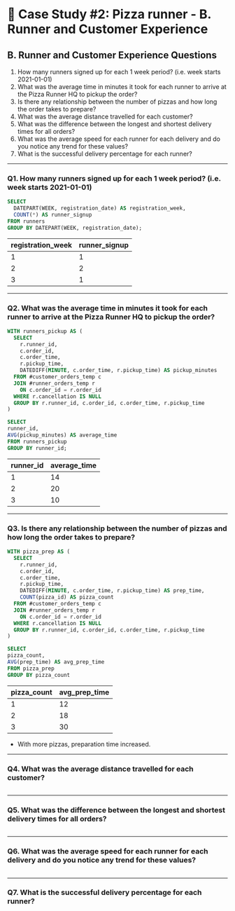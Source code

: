 # :pizza: Case Study #2: Pizza runner - B. Runner and Customer Experience

## B. Runner and Customer Experience Questions

1. How many runners signed up for each 1 week period? (i.e. week starts 2021-01-01)
2. What was the average time in minutes it took for each runner to arrive at the Pizza Runner HQ to pickup the order?
3. Is there any relationship between the number of pizzas and how long the order takes to prepare?
4. What was the average distance travelled for each customer?
5. What was the difference between the longest and shortest delivery times for all orders?
6. What was the average speed for each runner for each delivery and do you notice any trend for these values?
7. What is the successful delivery percentage for each runner?

***

### Q1.  How many runners signed up for each 1 week period? (i.e. week starts 2021-01-01)

````sql
SELECT
  DATEPART(WEEK, registration_date) AS registration_week,
  COUNT(*) AS runner_signup
FROM runners
GROUP BY DATEPART(WEEK, registration_date);
````

| registration_week | runner_signup |
| ----------------- | ------------- |
| 1                 | 1             |
| 2                 | 2             |
| 3                 | 1             |

***

### Q2. What was the average time in minutes it took for each runner to arrive at the Pizza Runner HQ to pickup the order?

````sql
WITH runners_pickup AS (
  SELECT
    r.runner_id,
    c.order_id, 
    c.order_time, 
    r.pickup_time, 
    DATEDIFF(MINUTE, c.order_time, r.pickup_time) AS pickup_minutes
  FROM #customer_orders_temp c 
  JOIN #runner_orders_temp r 
    ON c.order_id = r.order_id 
  WHERE r.cancellation IS NULL
  GROUP BY r.runner_id, c.order_id, c.order_time, r.pickup_time
)

SELECT 
runner_id,
AVG(pickup_minutes) AS average_time
FROM runners_pickup
GROUP BY runner_id;
````

| runner_id | average_time  |
| --------- | ------------- |
| 1         | 14            |
| 2         | 20            |
| 3         | 10            |

***

### Q3. Is there any relationship between the number of pizzas and how long the order takes to prepare?

````sql
WITH pizza_prep AS (
  SELECT
    r.runner_id,
    c.order_id, 
    c.order_time, 
    r.pickup_time, 
    DATEDIFF(MINUTE, c.order_time, r.pickup_time) AS prep_time,
    COUNT(pizza_id) AS pizza_count
  FROM #customer_orders_temp c 
  JOIN #runner_orders_temp r 
    ON c.order_id = r.order_id 
  WHERE r.cancellation IS NULL
  GROUP BY r.runner_id, c.order_id, c.order_time, r.pickup_time
)

SELECT 
pizza_count,
AVG(prep_time) AS avg_prep_time
FROM pizza_prep
GROUP BY pizza_count
````

| pizza_count | avg_prep_time  |
| ----------- | -------------- |
| 1           | 12             |
| 2           | 18             |
| 3           | 30             |

- With more pizzas, preparation time increased.

***

### Q4. What was the average distance travelled for each customer?

````sql

````

***

### Q5. What was the difference between the longest and shortest delivery times for all orders?

````sql

````

***

### Q6. What was the average speed for each runner for each delivery and do you notice any trend for these values?

````sql

````

***

### Q7. What is the successful delivery percentage for each runner?

````sql

````
